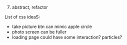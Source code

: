 7. abstract, refactor

List of css ideaS:

- take picture btn can mimic apple circle
- photo screen can be fuller
- loading page could have some interaction? particles?
